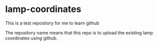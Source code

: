 # lamp-coordinates
This is a test repository for me to learn github

The repository name means that this repo is to upload the existing lamp coordinates using github.

